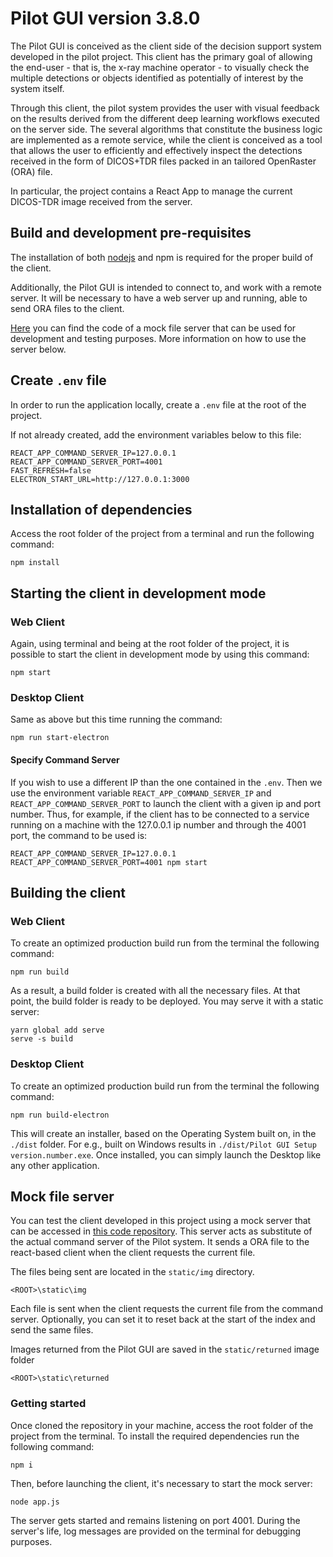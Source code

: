 # Pilot GUI version 3.8.0

The Pilot GUI is conceived as the client side of the decision support system developed in the pilot project. This client has the primary goal of allowing the end-user - that is, the x-ray machine operator - to visually check the multiple detections or objects identified as potentially of interest by the system itself.

Through this client, the pilot system provides the user with visual feedback on the results derived from the different deep learning workflows executed on the server side. The several algorithms that constitute the business logic are implemented as a remote service, while the client is conceived as a tool that allows the user to efficiently and effectively inspect the detections received in the form of DICOS+TDR files packed in an tailored OpenRaster (ORA) file.

In particular, the project contains a React App to manage the current DICOS-TDR image received from the server.

## Build and development pre-requisites

The installation of both [nodejs](https://nodejs.org/) and npm is required for the proper build of the client.

Additionally, the Pilot GUI is intended to connect to, and work with a remote server. It will be necessary to have a web server up and running, able to send ORA files to the client.

[Here](https://bitbucket.org/eac-ualr/dna-atr-socket.io-server/src/master/) you can find the code of a mock file server that can be used for development and testing purposes. More information on how to use the server below.

## Create `.env` file

In order to run the application locally, create a `.env` file at the root of the project.

If not already created, add the environment variables below to this file:

```
REACT_APP_COMMAND_SERVER_IP=127.0.0.1
REACT_APP_COMMAND_SERVER_PORT=4001
FAST_REFRESH=false
ELECTRON_START_URL=http://127.0.0.1:3000
```

## Installation of dependencies

Access the root folder of the project from a terminal and run the following command:

```
npm install
```

## Starting the client in development mode

### Web Client

Again, using terminal and being at the root folder of the project, it is possible to start the client in development mode by using this command:

```
npm start
```

### Desktop Client

Same as above but this time running the command:

```
npm run start-electron
```

#### Specify Command Server

If you wish to use a different IP than the one contained in the `.env`. Then we use the environment variable `REACT_APP_COMMAND_SERVER_IP` and `REACT_APP_COMMAND_SERVER_PORT` to launch the client with a given ip and port number. Thus, for example, if the client has to be connected to a service running on a machine with the 127.0.0.1 ip number and through the 4001 port, the command to be used is:

```
REACT_APP_COMMAND_SERVER_IP=127.0.0.1 REACT_APP_COMMAND_SERVER_PORT=4001 npm start
```

## Building the client

### Web Client

To create an optimized production build run from the terminal the following command:

```
npm run build
```

As a result, a build folder is created with all the necessary files. At that point, the build folder is ready to be deployed. You may serve it with a static server:

```
yarn global add serve
serve -s build
```

### Desktop Client

To create an optimized production build run from the terminal the following command:

```
npm run build-electron
```

This will create an installer, based on the Operating System built on, in the `./dist` folder. For e.g., built on Windows results in `./dist/Pilot GUI Setup version.number.exe`. Once installed, you can simply launch the Desktop like any other application.

## Mock file server

You can test the client developed in this project using a mock server that can be accessed in [this code repository](https://bitbucket.org/eac-ualr/dna-atr-socket.io-server/src/master/). This server acts as substitute of the actual command server of the Pilot system. It sends a ORA file to the react-based client when the client requests the current file.

The files being sent are located in the `static/img` directory.

```
<ROOT>\static\img
```

Each file is sent when the client requests the current file from the command server. Optionally, you can set it to reset back at the start of the index and send the same files.

Images returned from the Pilot GUI are saved in the `static/returned` image folder

```
<ROOT>\static\returned
```

### Getting started

Once cloned the repository in your machine, access the root folder of the project from the terminal. To install the required dependencies run the following command:

```
npm i
```

Then, before launching the client, it's necessary to start the mock server:

```
node app.js
```

The server gets started and remains listening on port 4001. During the server's life, log messages are provided on the terminal for debugging purposes.
